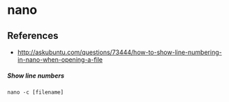 # nano

## References
* http://askubuntu.com/questions/73444/how-to-show-line-numbering-in-nano-when-opening-a-file

##### Show line numbers
```
nano -c [filename]
```
